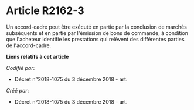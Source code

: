 # Article R2162-3

Un accord-cadre peut être exécuté en partie par la conclusion de marchés subséquents et en partie par l'émission de bons de
commande, à condition que l'acheteur identifie les prestations qui relèvent des différentes parties de l'accord-cadre.

**Liens relatifs à cet article**

_Codifié par_:

  - Décret n°2018-1075 du 3 décembre 2018 - art.

_Créé par_:

  - Décret n°2018-1075 du 3 décembre 2018 - art.
